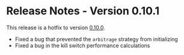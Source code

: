 # Release Notes - Version 0.10.1

This release is a hotfix to version [0.10.0](/release-notes/0.10.0).

- Fixed a bug that prevented the `arbitrage` strategy from initializing
- Fixed a bug in the kill switch performance calculations
